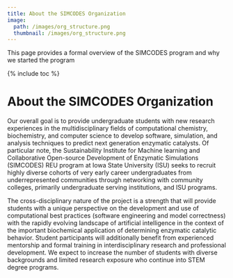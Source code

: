 ```yaml
---
title: About the SIMCODES Organization
image:
  path: /images/org_structure.png
  thumbnail: /images/org_structure.png
---
```


This page provides a formal overview of the SIMCODES program and why we started the program

{% include toc %}

# About the SIMCODES Organization

Our overall goal is to provide undergraduate students with new research experiences 
in the multidisciplinary fields of computational chemistry, biochemistry, and computer science to develop
software, simulation, and analysis techniques to predict next generation enzymatic catalysts. Of
particular note, the Sustainability Institute for Machine learning and Collaborative Open-source
Development of Enzymatic Simulations (SIMCODES) REU program at Iowa State University (ISU)
seeks to recruit highly diverse cohorts of very early career undergraduates from underrepresented
communities through networking with community colleges, primarily undergraduate serving institutions,
and ISU programs.
 
The cross-disciplinary nature of the project is a strength that will
provide students with a unique perspective on the development and use of computational best
practices (software engineering and model correctness) with the rapidly evolving landscape of artificial
intelligence in the context of the important biochemical application of determining enzymatic
catalytic behavior. Student participants will additionally benefit from experienced mentorship and
formal training in interdisciplinary research and professional development. We expect to increase
the number of students with diverse backgrounds and limited research exposure who continue into
STEM degree programs.